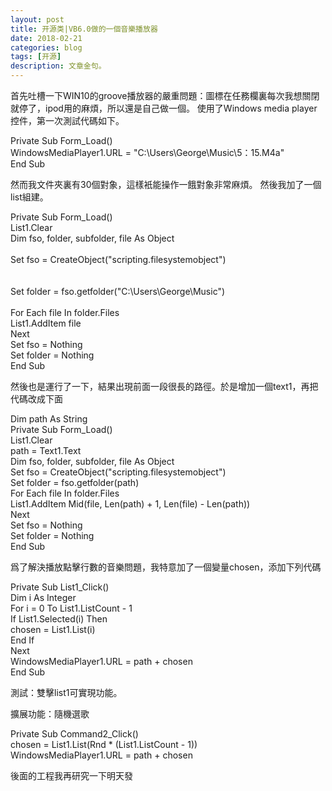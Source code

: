 ```yaml
---
layout: post
title: 开源类|VB6.0做的一個音樂播放器
date: 2018-02-21
categories: blog
tags: [开源]
description: 文章金句。
---
```


首先吐槽一下WIN10的groove播放器的嚴重問題：圖標在任務欄裏每次我想關閉就停了，ipod用的麻煩，所以還是自己做一個。
使用了Windows media player控件，第一次測試代碼如下。

Private Sub Form_Load()</br>
WindowsMediaPlayer1.URL = "C:\Users\George\Music\5：15.M4a"</br>
End Sub</br>

然而我文件夾裏有30個對象，這樣衹能操作一餓對象非常麻煩。
然後我加了一個list組建。

Private Sub Form_Load()</br>
List1.Clear</br>
Dim fso, folder, subfolder, file As Object</br></br>
Set fso = CreateObject("scripting.filesystemobject")</br>   </br>                   
Set folder = fso.getfolder("C:\Users\George\Music\")</br></br>
For Each file In folder.Files </br> 
   List1.AddItem file    </br>
Next</br>
Set fso = Nothing</br>
Set folder = Nothing</br>
End Sub</br>

然後也是運行了一下，結果出現前面一段很長的路徑。於是增加一個text1，再把代碼改成下面

Dim path As String</br>
Private Sub Form_Load()</br>
List1.Clear</br>
path = Text1.Text</br>
Dim fso, folder, subfolder, file As Object</br>
Set fso = CreateObject("scripting.filesystemobject")</br>
Set folder = fso.getfolder(path)</br>
For Each file In folder.Files</br>
List1.AddItem Mid(file, Len(path) + 1, Len(file) - Len(path))</br>
Next</br>
Set fso = Nothing</br>
Set folder = Nothing</br>
End Sub</br>

爲了解決播放點擊行數的音樂問題，我特意加了一個變量chosen，添加下列代碼

Private Sub List1_Click()</br>
Dim i As Integer</br>
For i = 0 To List1.ListCount - 1</br>
  If List1.Selected(i) Then</br>
  chosen = List1.List(i)</br>
  End If</br>
Next</br>
WindowsMediaPlayer1.URL = path + chosen</br>
End Sub</br>

測試：雙擊list1可實現功能。

擴展功能：隨機選歌

Private Sub Command2_Click()</br>
chosen = List1.List(Rnd * (List1.ListCount - 1))</br>
WindowsMediaPlayer1.URL = path + chosen</br>

後面的工程我再研究一下明天發
